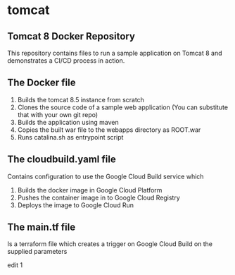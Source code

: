 # tomcat
## Tomcat 8 Docker Repository

This repository contains files to run a sample application on Tomcat 8 and demonstrates a CI/CD process in action.

## The Docker file
1. Builds the tomcat 8.5 instance from scratch
2. Clones the source code of a sample web application (You can substitute that with your own git repo)
3. Builds the application using maven
4. Copies the built war file to the webapps directory as ROOT.war
5. Runs catalina.sh as entrypoint script

## The cloudbuild.yaml file
Contains configuration to use the Google Cloud Build service which

1. Builds the docker image in Google Cloud Platform
2. Pushes the container image in to Google Cloud Registry
3. Deploys the image to Google Cloud Run

## The main.tf file
Is a terraform file which creates a trigger on Google Cloud Build on the supplied parameters

edit 1
